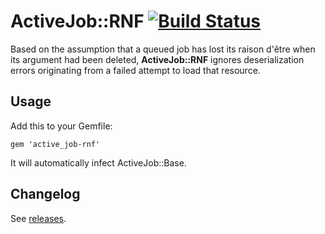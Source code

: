 # ActiveJob::RNF [![Build Status](https://travis-ci.org/Absolventa/active_job-rnf.svg?branch=master)](https://travis-ci.org/Absolventa/active_job-rnf)

Based on the assumption that a queued job has lost its raison d'être when
its argument had been deleted, **ActiveJob::RNF** ignores deserialization errors
originating from a failed attempt to load that resource.

## Usage

Add this to your Gemfile:

```
gem 'active_job-rnf'
```

It will automatically infect ActiveJob::Base.

## Changelog

See [releases](https://github.com/Absolventa/active_job-rnf/releases).
